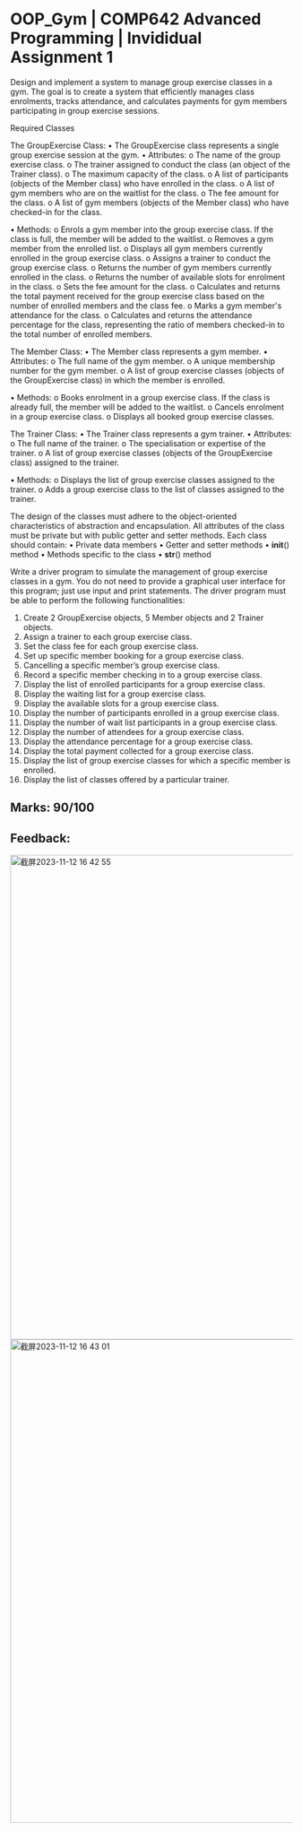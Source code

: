 # OOP_Gym | COMP642 Advanced Programming | Invididual Assignment 1

Design and implement a system to manage group exercise classes in a gym. The goal is to 
create a system that efficiently manages class enrolments, tracks attendance, and calculates 
payments for gym members participating in group exercise sessions.

Required Classes 

The GroupExercise Class: 
• The GroupExercise class represents a single group exercise session at the gym. 
• Attributes:
o The name of the group exercise class.
o The trainer assigned to conduct the class (an object of the Trainer class).
o The maximum capacity of the class.
o A list of participants (objects of the Member class) who have enrolled in the 
class.
o A list of gym members who are on the waitlist for the class.
o The fee amount for the class.
o A list of gym members (objects of the Member class) who have checked-in for 
the class.

• Methods:
o Enrols a gym member into the group exercise class. If the class is full, the 
member will be added to the waitlist.
o Removes a gym member from the enrolled list. 
o Displays all gym members currently enrolled in the group exercise class.
o Assigns a trainer to conduct the group exercise class.
o Returns the number of gym members currently enrolled in the class.
o Returns the number of available slots for enrolment in the class.
o Sets the fee amount for the class.
o Calculates and returns the total payment received for the group exercise class 
based on the number of enrolled members and the class fee.
o Marks a gym member's attendance for the class.
o Calculates and returns the attendance percentage for the class, representing 
the ratio of members checked-in to the total number of enrolled members.

The Member Class:
• The Member class represents a gym member.
• Attributes:
o The full name of the gym member.
o A unique membership number for the gym member.
o A list of group exercise classes (objects of the GroupExercise class) in which 
the member is enrolled.

• Methods:
o Books enrolment in a group exercise class. If the class is already full, the 
member will be added to the waitlist.
o Cancels enrolment in a group exercise class. 
o Displays all booked group exercise classes.

The Trainer Class:
• The Trainer class represents a gym trainer.
• Attributes:
o The full name of the trainer.
o The specialisation or expertise of the trainer.
o A list of group exercise classes (objects of the GroupExercise class) assigned to 
the trainer.

• Methods:
o Displays the list of group exercise classes assigned to the trainer. 
o Adds a group exercise class to the list of classes assigned to the trainer.

The design of the classes must adhere to the object-oriented characteristics of abstraction 
and encapsulation. All attributes of the class must be private but with public getter and 
setter methods. Each class should contain:
• Private data members
• Getter and setter methods
• __init__() method
• Methods specific to the class
• __str__() method

Write a driver program to simulate the management of group exercise classes in a gym. You 
do not need to provide a graphical user interface for this program; just use input and print 
statements. The driver program must be able to perform the following functionalities:

1. Create 2 GroupExercise objects, 5 Member objects and 2 Trainer objects.
2. Assign a trainer to each group exercise class.
3. Set the class fee for each group exercise class.
4. Set up specific member booking for a group exercise class.
5. Cancelling a specific member’s group exercise class.
6. Record a specific member checking in to a group exercise class.
7. Display the list of enrolled participants for a group exercise class.
8. Display the waiting list for a group exercise class.
9. Display the available slots for a group exercise class.
10. Display the number of participants enrolled in a group exercise class.
11. Display the number of wait list participants in a group exercise class.
12. Display the number of attendees for a group exercise class.
13. Display the attendance percentage for a group exercise class.
14. Display the total payment collected for a group exercise class.
15. Display the list of group exercise classes for which a specific member is enrolled.
16. Display the list of classes offered by a particular trainer.
    
## Marks: 90/100

## Feedback:

<img width="865" alt="截屏2023-11-12 16 42 55" src="https://github.com/shulinzhaozhao/OOP_Gym/assets/125878823/3cf77997-fcdf-4bb4-beb0-eb80bbec74f8">
<img width="863" alt="截屏2023-11-12 16 43 01" src="https://github.com/shulinzhaozhao/OOP_Gym/assets/125878823/9f707e22-b166-4fc2-892e-5f16c5d1ef42">
